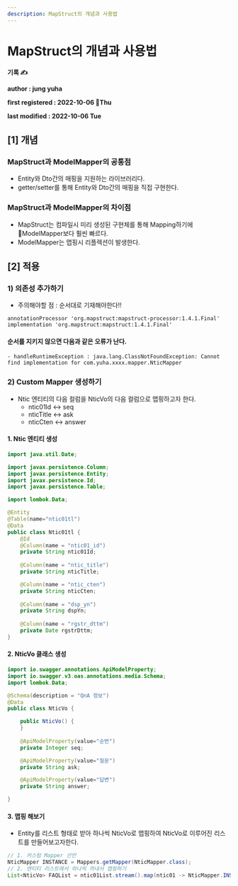 ```yaml
---
description: MapStruct의 개념과 사용법
---
```


# MapStruct의 개념과 사용법

**기록 ✍️**

**author : jung yuha**

**first registered : 2022-10-06 Thu**

**last modified : 2022-10-06 Tue**

## \[1] 개념

### MapStruct과 ModelMapper의 공통점

* &#x20;Entity와 Dto간의 매핑을 지원하는 라이브러리다.
* getter/setter를 통해 Entity와 Dto간의 매핑을 직접 구현한다.

### MapStruct과 ModelMapper의 차이점

* MapStruct는 컴파일시 미리 생성된 구현체를 통해 Mapping하기에 ModelMapper보다 훨씬 빠르다.
* ModelMapper는 맵핑시 리플렉션이 발생한다.

## \[2] 적용

### 1) 의존성 추가하기

* 주의해야할 점 : 순서대로 기재해야한다!!

```properties
annotationProcessor 'org.mapstruct:mapstruct-processor:1.4.1.Final'
implementation 'org.mapstruct:mapstruct:1.4.1.Final'
```

#### 순서를 지키지 않으면 다음과 같은 오류가 난다.

```
- handleRuntimeException : java.lang.ClassNotFoundException: Cannot find implementation for com.yuha.xxxx.mapper.NticMapper
```

### 2) Custom Mapper 생성하기

* Ntic 엔티티의 다음 컬럼을 NticVo의 다음 컬럼으로 맵핑하고자 한다.
  * ntic01Id <-> seq
  * nticTitle <-> ask
  * nticCten <-> answer

#### 1. Ntic 엔티티 생성

```java
import java.util.Date;

import javax.persistence.Column;
import javax.persistence.Entity;
import javax.persistence.Id;
import javax.persistence.Table;

import lombok.Data;

@Entity
@Table(name="ntic01tl")
@Data
public class Ntic01tl {
    @Id 
    @Column(name = "ntic01_id")		
    private String ntic01Id;
    
    @Column(name = "ntic_title")		
    private String nticTitle;

    @Column(name = "ntic_cten")		
    private String nticCten;
    
    @Column(name = "dsp_yn")		
    private String dspYn;
    
    @Column(name = "rgstr_dttm")		
    private Date rgstrDttm;
}

```

#### 2. NticVo 클래스 생성

```java
import io.swagger.annotations.ApiModelProperty;
import io.swagger.v3.oas.annotations.media.Schema;
import lombok.Data;

@Schema(description = "QnA 정보")
@Data
public class NticVo {

	public NticVo() {
    }
	
	@ApiModelProperty(value="순번")
    private Integer seq;

	@ApiModelProperty(value="질문")
    private String ask;

	@ApiModelProperty(value="답변")
    private String answer;

}
```

#### 3. 맵핑 해보기

* Entity를 리스트 형태로 받아 하나씩 NticVo로 맵핑하여 NticVo로 이루어진 리스트를 만들어보고자한다.

```java
// 1. 커스텀 Mapper 선언
NticMapper INSTANCE = Mappers.getMapper(NticMapper.class);
// 2. 엔티티 리스트에서 하나씩 꺼내서 맵핑하기
List<NticVo> FAQList = ntic01List.stream().map(ntic01 -> NticMapper.INSTANCE.entityToNticVo(ntic01)).collect(Collectors.toList());
```
